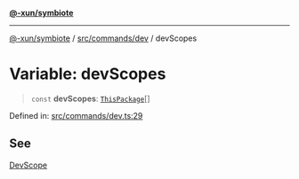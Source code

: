 [**@-xun/symbiote**](../../../../README.md)

***

[@-xun/symbiote](../../../../README.md) / [src/commands/dev](../README.md) / devScopes

# Variable: devScopes

> `const` **devScopes**: [`ThisPackage`](../../../configure/enumerations/ThisPackageGlobalScope.md#thispackage)[]

Defined in: [src/commands/dev.ts:29](https://github.com/Xunnamius/symbiote/blob/b951959a4a12ac484c8addc839f912c4e5767875/src/commands/dev.ts#L29)

## See

[DevScope](../../../configure/enumerations/ThisPackageGlobalScope.md)
